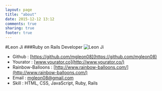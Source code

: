 ```yaml
---
layout: page
title: "about"
date: 2015-12-12 13:12
comments: true
sharing: true
footer: true
---
```

#Leon Ji
###Ruby on Rails Developer
![Leon Ji](https://avatars1.githubusercontent.com/u/13741096?v=3&s=300)

*  Github : [https://github.com/mgleon08](https://github.com/mgleon08)
*  Yourator : [www.yourator.co](http://www.yourator.co/)
*  Rainbow-Balloons : [http://www.rainbow-balloons.com/](http://www.rainbow-balloons.com/)
*  Email : mgleon08@gmail.com
*  Skill : HTML, CSS, JavaScript, Ruby, Rails
